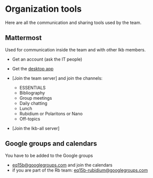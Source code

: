# Organization tools
Here are all the communication and sharing tools used by the team.

## Mattermost
Used for communication inside the team and with other lkb members.

- Get an account (ask the IT people)
- Get the [desktop app](https://mattermost.com/apps/)
- [Join the team server] and join the channels:

    - ESSENTIALS
    - Bibliography
    - Group meetings
    - Daily chatting
    - Lunch
    - Rubidium or Polaritons or Nano
    - Off-topics

- [Join the lkb-all server]


## Google groups and calendars

You have to be added to the Google groups
- eq15b@googlegroups.com and join the calendars
- if you are part of the Rb team: eq15b-rubidium@googlegroups.com



